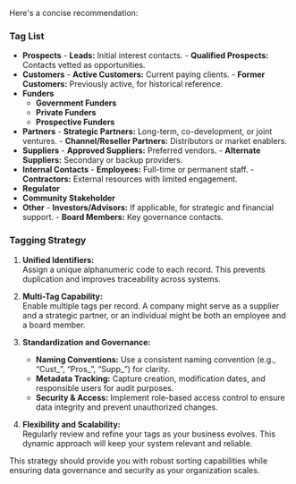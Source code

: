 Here's a concise recommendation:

### Tag List

- **Prospects**
	  - **Leads:** Initial interest contacts.
	  - **Qualified Prospects:** Contacts vetted as opportunities.
- **Customers**
	  - **Active Customers:** Current paying clients.
	  - **Former Customers:** Previously active, for historical reference.
- **Funders**
	- **Government Funders**
	- **Private Funders**
	- **Prospective Funders** 
- **Partners**
	  - **Strategic Partners:** Long-term, co-development, or joint ventures.
	  - **Channel/Reseller Partners:** Distributors or market enablers.
- **Suppliers**
	  - **Approved Suppliers:** Preferred vendors.
	  - **Alternate Suppliers:** Secondary or backup providers.
- **Internal Contacts**
	  - **Employees:** Full-time or permanent staff.
	  - **Contractors:** External resources with limited engagement.
- **Regulator**
- **Community Stakeholder**
- **Other**
	  - **Investors/Advisors:** If applicable, for strategic and financial support.
	  - **Board Members:** Key governance contacts.

### Tagging Strategy

1. **Unified Identifiers:**  
   Assign a unique alphanumeric code to each record. This prevents duplication and improves traceability across systems.

2. **Multi-Tag Capability:**  
   Enable multiple tags per record. A company might serve as a supplier and a strategic partner, or an individual might be both an employee and a board member.

3. **Standardization and Governance:**  
   - **Naming Conventions:** Use a consistent naming convention (e.g., “Cust_”, “Pros_”, “Supp_”) for clarity.
   - **Metadata Tracking:** Capture creation, modification dates, and responsible users for audit purposes.
   - **Security & Access:** Implement role-based access control to ensure data integrity and prevent unauthorized changes.

4. **Flexibility and Scalability:**  
   Regularly review and refine your tags as your business evolves. This dynamic approach will keep your system relevant and reliable.

This strategy should provide you with robust sorting capabilities while ensuring data governance and security as your organization scales.